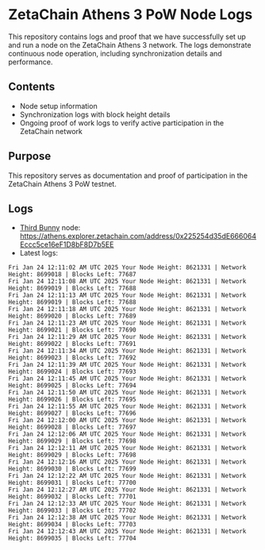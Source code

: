 # ZetaChain Athens 3 PoW Node Logs
This repository contains logs and proof that we have successfully set up and run a node on the ZetaChain Athens 3 network. The logs demonstrate continuous node operation, including synchronization details and performance.

## Contents
- Node setup information
- Synchronization logs with block height details
- Ongoing proof of work logs to verify active participation in the ZetaChain network

## Purpose
This repository serves as documentation and proof of participation in the ZetaChain Athens 3 PoW testnet.

## Logs

- [Third Bunny](https://thirdbunny.xyz/) node: https://athens.explorer.zetachain.com/address/0x225254d35dE666064Eccc5ce16eF1D8bF8D7b5EE
- Latest logs:
```
Fri Jan 24 12:11:02 AM UTC 2025 Your Node Height: 8621331 | Network Height: 8699018 | Blocks Left: 77687
Fri Jan 24 12:11:08 AM UTC 2025 Your Node Height: 8621331 | Network Height: 8699019 | Blocks Left: 77688
Fri Jan 24 12:11:13 AM UTC 2025 Your Node Height: 8621331 | Network Height: 8699019 | Blocks Left: 77688
Fri Jan 24 12:11:18 AM UTC 2025 Your Node Height: 8621331 | Network Height: 8699020 | Blocks Left: 77689
Fri Jan 24 12:11:23 AM UTC 2025 Your Node Height: 8621331 | Network Height: 8699021 | Blocks Left: 77690
Fri Jan 24 12:11:29 AM UTC 2025 Your Node Height: 8621331 | Network Height: 8699022 | Blocks Left: 77691
Fri Jan 24 12:11:34 AM UTC 2025 Your Node Height: 8621331 | Network Height: 8699023 | Blocks Left: 77692
Fri Jan 24 12:11:39 AM UTC 2025 Your Node Height: 8621331 | Network Height: 8699024 | Blocks Left: 77693
Fri Jan 24 12:11:45 AM UTC 2025 Your Node Height: 8621331 | Network Height: 8699025 | Blocks Left: 77694
Fri Jan 24 12:11:50 AM UTC 2025 Your Node Height: 8621331 | Network Height: 8699026 | Blocks Left: 77695
Fri Jan 24 12:11:55 AM UTC 2025 Your Node Height: 8621331 | Network Height: 8699027 | Blocks Left: 77696
Fri Jan 24 12:12:00 AM UTC 2025 Your Node Height: 8621331 | Network Height: 8699028 | Blocks Left: 77697
Fri Jan 24 12:12:06 AM UTC 2025 Your Node Height: 8621331 | Network Height: 8699029 | Blocks Left: 77698
Fri Jan 24 12:12:11 AM UTC 2025 Your Node Height: 8621331 | Network Height: 8699029 | Blocks Left: 77698
Fri Jan 24 12:12:16 AM UTC 2025 Your Node Height: 8621331 | Network Height: 8699030 | Blocks Left: 77699
Fri Jan 24 12:12:22 AM UTC 2025 Your Node Height: 8621331 | Network Height: 8699031 | Blocks Left: 77700
Fri Jan 24 12:12:27 AM UTC 2025 Your Node Height: 8621331 | Network Height: 8699032 | Blocks Left: 77701
Fri Jan 24 12:12:33 AM UTC 2025 Your Node Height: 8621331 | Network Height: 8699033 | Blocks Left: 77702
Fri Jan 24 12:12:38 AM UTC 2025 Your Node Height: 8621331 | Network Height: 8699034 | Blocks Left: 77703
Fri Jan 24 12:12:43 AM UTC 2025 Your Node Height: 8621331 | Network Height: 8699035 | Blocks Left: 77704
```
